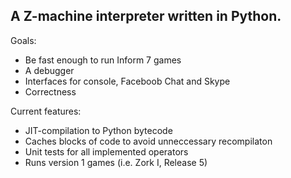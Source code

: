 A Z-machine interpreter written in Python.
------------------------------------------

Goals:
  * Be fast enough to run Inform 7 games
  * A debugger
  * Interfaces for console, Faceboob Chat and Skype
  * Correctness

Current features:
  * JIT-compilation to Python bytecode
  * Caches blocks of code to avoid unneccessary recompilaton
  * Unit tests for all implemented operators
  * Runs version 1 games (i.e. Zork I, Release 5)

